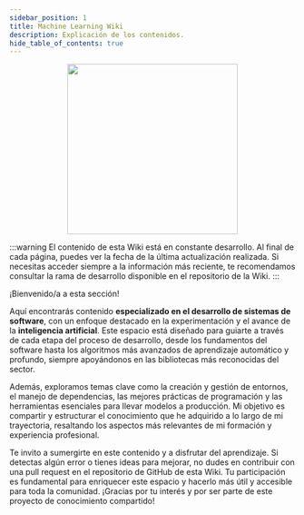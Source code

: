 ```yaml
---
sidebar_position: 1
title: Machine Learning Wiki
description: Explicación de los contenidos.
hide_table_of_contents: true
---
```


<p align="center">
  <img src={require("../img/machine-learning-wiki-logo.png").default} width="300"/>
  <br />
</p>

:::warning
El contenido de esta Wiki está en constante desarrollo. Al final de cada página, puedes ver la fecha de la última actualización realizada. Si necesitas acceder siempre a la información más reciente, te recomendamos consultar la rama de desarrollo disponible en el repositorio de la Wiki.
:::

¡Bienvenido/a a esta sección! 

Aquí encontrarás contenido **especializado en el desarrollo de sistemas de software**, con un enfoque destacado en la experimentación y el avance de la **inteligencia artificial**. Este espacio está diseñado para guiarte a través de cada etapa del proceso de desarrollo, desde los fundamentos del software hasta los algoritmos más avanzados de aprendizaje automático y profundo, siempre apoyándonos en las bibliotecas más reconocidas del sector.

Además, exploramos temas clave como la creación y gestión de entornos, el manejo de dependencias, las mejores prácticas de programación y las herramientas esenciales para llevar modelos a producción. Mi objetivo es compartir y estructurar el conocimiento que he adquirido a lo largo de mi trayectoria, resaltando los aspectos más relevantes de mi formación y experiencia profesional.

Te invito a sumergirte en este contenido y a disfrutar del aprendizaje. Si detectas algún error o tienes ideas para mejorar, no dudes en contribuir con una pull request en el repositorio de GitHub de esta Wiki. Tu participación es fundamental para enriquecer este espacio y hacerlo más útil y accesible para toda la comunidad. ¡Gracias por tu interés y por ser parte de este proyecto de conocimiento compartido!